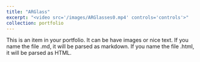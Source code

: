 ```yaml
---
title: "ARGlass"
excerpt: "<video src='/images/ARGlasses0.mp4' controls='controls'>"
collection: portfolio
---
```


This is an item in your portfolio. It can be have images or nice text. If you name the file .md, it will be parsed as markdown. If you name the file .html, it will be parsed as HTML. 
